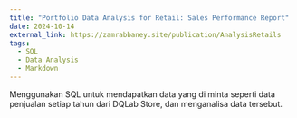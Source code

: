 ```yaml
---
title: "Portfolio Data Analysis for Retail: Sales Performance Report"
date: 2024-10-14
external_link: https://zamrabbaney.site/publication/AnalysisRetails
tags:
  - SQL
  - Data Analysis
  - Markdown
---
```


Menggunakan SQL untuk mendapatkan data yang di minta seperti data penjualan setiap tahun dari DQLab Store, dan menganalisa data tersebut. 

<!--more-->
